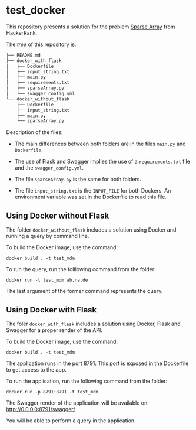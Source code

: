 # test_docker

This repository presents a solution for the problem [Sparse Array](https://www.hackerrank.com/challenges/sparse-arrays/problem) from HackerRank. 

The *tree* of this repository is:

```bash
├── README.md
├── docker_with_flask
│   ├── Dockerfile
│   ├── input_string.txt
│   ├── main.py
│   ├── requirements.txt
│   ├── sparseArray.py
│   └── swagger_config.yml
└── docker_without_flask
    ├── Dockerfile
    ├── input_string.txt
    ├── main.py
    └── sparseArray.py
```

Description of the files:

* The main differences between both folders are in the files `main.py` and `Dockerfile`.

* The use of Flask and Swagger implies the use of a `requirements.txt` file and the `swagger_config.yml`.

* The file `sparseArray.py` is the same for both folders.

* The file `input_string.txt` is the `INPUT_FILE` for both Dockers. An environment variable was set in the Dockerfile to read this file.

## Using Docker without Flask

The folder `docker_without_flask` includes a solution using Docker and running a query by command line.

To build the Docker image, use the command:

````
docker build . -t test_mdm
````

To run the query, run the folllowing command from the folder:

````
docker run -t test_mdm ab,na,de
````

The last argument of the former command represents the query.

## Using Docker with Flask

The foler `docker_with_flask` includes a solution using Docker, Flask and Swagger for a proper render of the API.

To build the Docker image, use the command:

````
docker build . -t test_mdm
````

The application runs in the port 8791. This port is exposed in the Dockerfile to get access to the app.

To run the application, run the following command from the folder:

````
docker run -p 8791:8791 -t test_mdm
````

The Swagger render of the application will be available on: http://0.0.0.0:8791/swagger/

You will be able to perform a query in the application.


